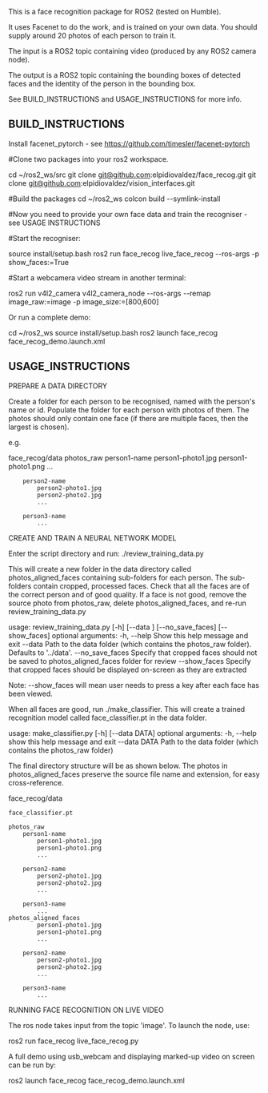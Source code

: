 This is a face recognition package for ROS2 (tested on Humble).

It uses Facenet to do the work, and is trained on your own data.  You should supply 
around 20 photos of each person to train it.

The input is a ROS2 topic containing video (produced by any ROS2 camera node).

The output is a ROS2 topic containing the bounding boxes of detected faces and the 
identity of the person in the bounding box.

See BUILD_INSTRUCTIONS and USAGE_INSTRUCTIONS for more info.

## BUILD_INSTRUCTIONS
Install facenet_pytorch - see https://github.com/timesler/facenet-pytorch

#Clone two packages into your ros2 workspace.

cd ~/ros2_ws/src
git clone git@github.com:elpidiovaldez/face_recog.git
git clone git@github.com:elpidiovaldez/vision_interfaces.git

#Build the packages
cd ~/ros2_ws
colcon build --symlink-install

#Now you need to provide your own face data and train the recogniser - see USAGE INSTRUCTIONS

#Start the recogniser:

  source install/setup.bash
  ros2 run face_recog live_face_recog --ros-args -p show_faces:=True

#Start a webcamera video stream in another terminal:

  ros2 run v4l2_camera v4l2_camera_node  --ros-args --remap image_raw:=image -p image_size:=[800,600]
  
  
Or run a complete demo:
 
  cd ~/ros2_ws
  source install/setup.bash
  ros2 launch face_recog face_recog_demo.launch.xml

## USAGE_INSTRUCTIONS
PREPARE A DATA DIRECTORY

Create a folder for each person to be recognised, named with the person's name or id.
Populate the folder for each person with photos of them.  The photos should only contain one face (if there
are multiple faces, then the largest is chosen).

e.g.

face_recog/data
    photos_raw
        person1-name
            person1-photo1.jpg
            person1-photo1.png
            ...
            
        person2-name
            person2-photo1.jpg
            person2-photo2.jpg
            ...
            
        person3-name
            ...

CREATE AND TRAIN A NEURAL NETWORK MODEL

Enter the script directory and run:
./review_training_data.py

This will create a new folder in the data directory called photos_aligned_faces containing sub-folders for each person.
The sub-folders contain cropped, processed faces.  Check that all the faces are of the correct person and of good quality.
If a face is not good, remove the source photo from photos_raw, delete photos_aligned_faces, and re-run review_training_data.py

usage: review_training_data.py [-h] [--data <datapath>] [--no_save_faces] [--show_faces]
optional arguments:
  -h, --help        Show this help message and exit
  --data <datapath> Path to the data folder (which contains the photos_raw folder).  Defaults to '../data'.
  --no_save_faces   Specify that cropped faces should not be saved to photos_aligned_faces folder for review
  --show_faces      Specify that cropped faces should be displayed on-screen as they are extracted

Note: --show_faces will mean user needs to press a key after each face has been viewed.

When all faces are good, run ./make_classifier.  This will create a trained
recognition model called face_classifier.pt in the data folder.  

usage: make_classifier.py [-h] [--data DATA]
optional arguments:
  -h, --help   show this help message and exit
  --data DATA  Path to the data folder (which contains the photos_raw folder)

The final
directory structure will be as shown below.  The photos in photos_aligned_faces
preserve the source file name and extension, for easy cross-reference.

face_recog/data

    face_classifier.pt
    
    photos_raw
        person1-name
            person1-photo1.jpg
            person1-photo1.png
            ...
            
        person2-name
            person2-photo1.jpg
            person2-photo2.jpg
            ...
            
        person3-name
            ...
    photos_aligned_faces
            person1-photo1.jpg
            person1-photo1.png
            ...
            
        person2-name
            person2-photo1.jpg
            person2-photo2.jpg
            ...
            
        person3-name
            ...


RUNNING FACE RECOGNITION ON LIVE VIDEO

The ros node takes input from the topic 'image'.
To launch the node, use:

ros2 run face_recog live_face_recog.py

A full demo using usb_webcam and displaying marked-up video on screen can be run by:

ros2 launch face_recog face_recog_demo.launch.xml
